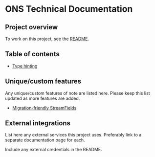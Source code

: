 # ONS Technical Documentation

## Project overview

To work on this project, see the [README](../README.md).

## Table of contents

-   [Type hinting](conventions/type_hinting.md)

## Unique/custom features

Any unique/custom features of note are listed here. Please keep this list updated as more features are added.

-   [Migration-friendly StreamFields](custom-features/migration_friendly_streamfields.md)

## External integrations

List here any external services this project uses. Preferably link to a separate documentation page for each.

Include any external credentials in the README.
